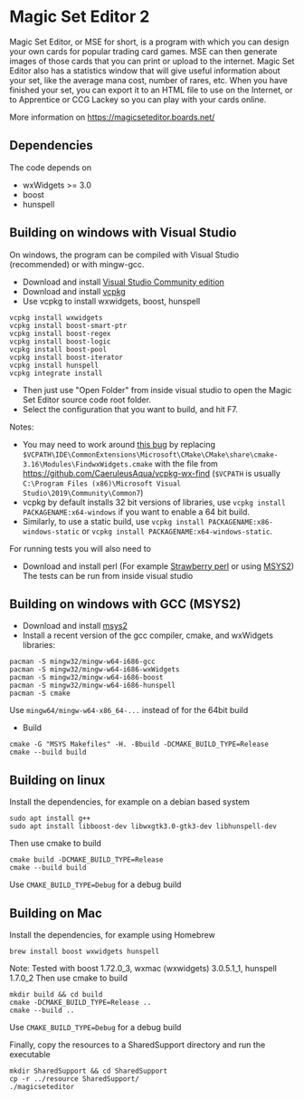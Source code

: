 # Magic Set Editor 2

Magic Set Editor, or MSE for short, is a program with which you can design your own cards for popular trading card games. MSE can then generate images of those cards that you can print or upload to the internet. Magic Set Editor also has a statistics window that will give useful information about your set, like the average mana cost, number of rares, etc. When you have finished your set, you can export it to an HTML file to use on the Internet, or to Apprentice or CCG Lackey so you can play with your cards online.

More information on https://magicseteditor.boards.net/

## Dependencies

The code depends on
 * wxWidgets >= 3.0
 * boost
 * hunspell

## Building on windows with Visual Studio

On windows, the program can be compiled with Visual Studio (recommended) or with mingw-gcc.

 * Download and install [Visual Studio Community edition](https://visualstudio.microsoft.com/vs/community/)
 * Download and install [vcpkg](https://github.com/microsoft/vcpkg)
 * Use vcpkg to install wxwidgets, boost, hunspell
````
vcpkg install wxwidgets
vcpkg install boost-smart-ptr
vcpkg install boost-regex
vcpkg install boost-logic
vcpkg install boost-pool
vcpkg install boost-iterator
vcpkg install hunspell
vcpkg integrate install
````
 * Then just use "Open Folder" from inside visual studio to open the Magic Set Editor source code root folder.
 * Select the configuration that you want to build, and hit F7.

Notes:
 * You may need to work around [this bug](https://github.com/microsoft/vcpkg/issues/4756) by replacing `$VCPATH\IDE\CommonExtensions\Microsoft\CMake\CMake\share\cmake-3.16\Modules\FindwxWidgets.cmake` with the file from  https://github.com/CaeruleusAqua/vcpkg-wx-find (`$VCPATH` is usually `C:\Program Files (x86)\Microsoft Visual Studio\2019\Community\Common7`)
 * vcpkg by default installs 32 bit versions of libraries, use `vcpkg install PACKAGENAME:x64-windows` if you want to enable a 64 bit build.
 * Similarly, to use a static build, use `vcpkg install PACKAGENAME:x86-windows-static` or `vcpkg install PACKAGENAME:x64-windows-static`.
 
For running tests you will also need to
 * Download and install perl (For example [Strawberry perl](http://strawberryperl.com/) or using [MSYS2](https://www.msys2.org/))
The tests can be run from inside visual studio

## Building on windows with GCC (MSYS2)

 * Download and install [msys2](https://www.msys2.org/)
 * Install a recent version of the gcc compiler, cmake, and wxWidgets libraries:
````
pacman -S mingw32/mingw-w64-i686-gcc
pacman -S mingw32/mingw-w64-i686-wxWidgets
pacman -S mingw32/mingw-w64-i686-boost
pacman -S mingw32/mingw-w64-i686-hunspell
pacman -S cmake
````
   Use `mingw64/mingw-w64-x86_64-...` instead of for the 64bit build
 * Build
````
cmake -G "MSYS Makefiles" -H. -Bbuild -DCMAKE_BUILD_TYPE=Release
cmake --build build
````

## Building on linux

Install the dependencies, for example on a debian based system
````
sudo apt install g++
sudo apt install libboost-dev libwxgtk3.0-gtk3-dev libhunspell-dev
````
Then use cmake to build
````
cmake build -DCMAKE_BUILD_TYPE=Release
cmake --build build
````
Use `CMAKE_BUILD_TYPE=Debug` for a debug build

## Building on Mac

Install the dependencies, for example using Homebrew
````
brew install boost wxwidgets hunspell
````
Note: Tested with boost 1.72.0_3, wxmac (wxwidgets) 3.0.5.1_1, hunspell 1.7.0_2
Then use cmake to build
````
mkdir build && cd build
cmake -DCMAKE_BUILD_TYPE=Release ..
cmake --build ..
````
Use `CMAKE_BUILD_TYPE=Debug` for a debug build

Finally, copy the resources to a SharedSupport directory and run the executable
````
mkdir SharedSupport && cd SharedSupport
cp -r ../resource SharedSupport/
./magicseteditor
````

